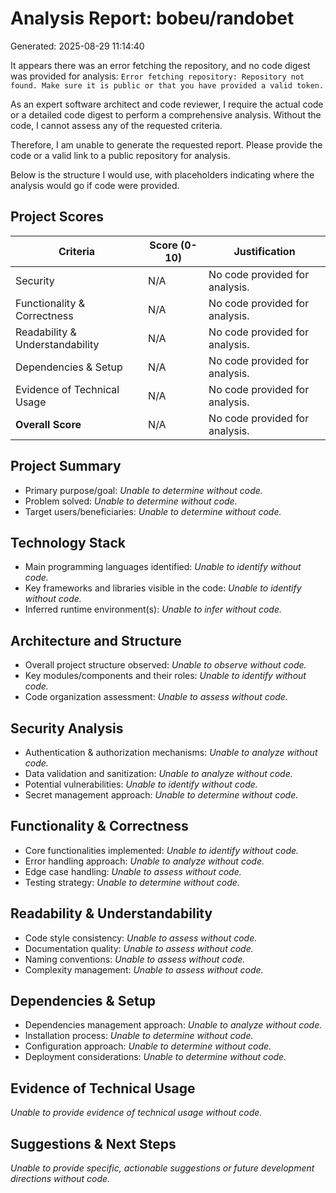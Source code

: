 # Analysis Report: bobeu/randobet

Generated: 2025-08-29 11:14:40

It appears there was an error fetching the repository, and no code digest was provided for analysis: `Error fetching repository: Repository not found. Make sure it is public or that you have provided a valid token.`

As an expert software architect and code reviewer, I require the actual code or a detailed code digest to perform a comprehensive analysis. Without the code, I cannot assess any of the requested criteria.

Therefore, I am unable to generate the requested report. Please provide the code or a valid link to a public repository for analysis.

Below is the structure I would use, with placeholders indicating where the analysis would go if code were provided.

## Project Scores

| Criteria | Score (0-10) | Justification |
|----------|--------------|---------------|
| Security | N/A | No code provided for analysis. |
| Functionality & Correctness | N/A | No code provided for analysis. |
| Readability & Understandability | N/A | No code provided for analysis. |
| Dependencies & Setup | N/A | No code provided for analysis. |
| Evidence of Technical Usage | N/A | No code provided for analysis. |
| **Overall Score** | N/A | No code provided for analysis. |

## Project Summary
- Primary purpose/goal: *Unable to determine without code.*
- Problem solved: *Unable to determine without code.*
- Target users/beneficiaries: *Unable to determine without code.*

## Technology Stack
- Main programming languages identified: *Unable to identify without code.*
- Key frameworks and libraries visible in the code: *Unable to identify without code.*
- Inferred runtime environment(s): *Unable to infer without code.*

## Architecture and Structure
- Overall project structure observed: *Unable to observe without code.*
- Key modules/components and their roles: *Unable to identify without code.*
- Code organization assessment: *Unable to assess without code.*

## Security Analysis
- Authentication & authorization mechanisms: *Unable to analyze without code.*
- Data validation and sanitization: *Unable to analyze without code.*
- Potential vulnerabilities: *Unable to identify without code.*
- Secret management approach: *Unable to determine without code.*

## Functionality & Correctness
- Core functionalities implemented: *Unable to identify without code.*
- Error handling approach: *Unable to analyze without code.*
- Edge case handling: *Unable to assess without code.*
- Testing strategy: *Unable to determine without code.*

## Readability & Understandability
- Code style consistency: *Unable to assess without code.*
- Documentation quality: *Unable to assess without code.*
- Naming conventions: *Unable to assess without code.*
- Complexity management: *Unable to assess without code.*

## Dependencies & Setup
- Dependencies management approach: *Unable to analyze without code.*
- Installation process: *Unable to determine without code.*
- Configuration approach: *Unable to determine without code.*
- Deployment considerations: *Unable to determine without code.*

## Evidence of Technical Usage
*Unable to provide evidence of technical usage without code.*

## Suggestions & Next Steps
*Unable to provide specific, actionable suggestions or future development directions without code.*